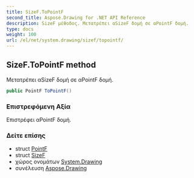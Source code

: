 ```yaml
---
title: SizeF.ToPointF
second_title: Aspose.Drawing for .NET API Reference
description: SizeF μέθοδος. Μετατρέπει αSizeF δομή σε αPointF δομή.
type: docs
weight: 100
url: /el/net/system.drawing/sizef/topointf/
---
```

## SizeF.ToPointF method

Μετατρέπει αSizeF δομή σε αPointF δομή.

```csharp
public PointF ToPointF()
```

### Επιστρεφόμενη Αξία

Επιστρέφει αPointF δομή.

### Δείτε επίσης

* struct [PointF](../../pointf/)
* struct [SizeF](../)
* χώρος ονομάτων [System.Drawing](../../sizef/)
* συνέλευση [Aspose.Drawing](../../../)


